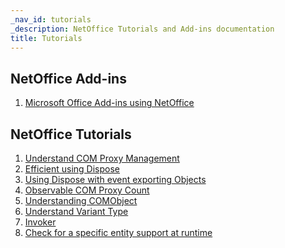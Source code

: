 ```yaml
---
_nav_id: tutorials
_description: NetOffice Tutorials and Add-ins documentation
title: Tutorials
---
```


## NetOffice Add-ins

1. [Microsoft Office Add-ins using NetOffice](../addins/)
<!--
1. [Deployment of NetOffice Add-ins](addin02_en.html)
1. [Isolating Add-in with COM Shim library](addin03_en.html)
-->

## NetOffice Tutorials

1. [Understand COM Proxy Management](tutorial01_en_cs.html)
1. [Efficient using Dispose](tutorial02_en_cs.html)
1. [Using Dispose with event exporting Objects](tutorial03_en_cs.html)
1. [Observable COM Proxy Count](tutorial04_en_cs.html)
1. [Understanding COMObject](tutorial05_en_cs.html)
1. [Understand Variant Type](tutorial06_en_cs.html)
1. [Invoker](tutorial07_en_cs.html)
1. [Check for a specific entity support at runtime](tutorial08_en_cs.html)
